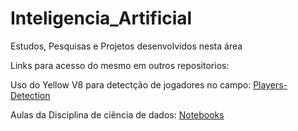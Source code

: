 # Inteligencia_Artificial
Estudos, Pesquisas e Projetos desenvolvidos nesta área

Links para acesso do mesmo em outros repositorios: 

Uso do Yellow V8 para detectção de jogadores no campo: [Players-Detection](https://github.com/thiagotheiry05/Disciplinas-da-Graduacao/blob/main/INTELIG%C3%8ANCIA%20ARTIFICIAL/Unidade%202/Apresenta%C3%A7%C3%A3o%20-%20Trabalho%20Unidade%202/players_detection.ipynb)

Aulas da Disciplina de ciência de dados: [Notebooks](https://github.com/thiagotheiry05/Disciplinas-da-Graduacao/tree/main/CI%C3%8ANCIA%20DE%20DADOS)
